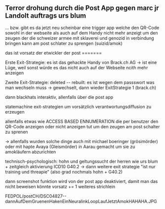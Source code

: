 ## Terror drohung durch die Post App gegen marc jr Landolt auftrags urs blum

... bzw. gibt es da jetzt neu scheinbar eine trigger app welche den QR-Code sowohl in der webseite als auch auf dem Handy nicht mehr anzeigt um den zeugen der die schweizer armee mit sklaverei und genozid in verbindung bringen kann am post schlater zu sprengen (suizid/amok)

das ist vorsatz der etwickler der post
        =======

Erste Exit-Strategie: es ist das gehackte Handy von Brack.ch AG
-> ist eine Lüge, weil sonst würde es das nicht auch auf der Webseite ncith mehr anzeigen

Zweite Exit-Strategie:
deleted -- rebuilt: es ist wegen dem passswort was man wechseln muss
-> gewechselt, dann wieder ExitStrategie 1 (brack.ch)

dann blackhats interaktiv, allenfalls über die post app

statemachine exit-strategien um vorsätzlich verantwortungsdiffusion zu erzeugen

allenfalls etwas wie ACCESS BASED ENNUMERATION die per benutzer den QR-Code anzeigen oder nicht anzeigen tut um den zeugen am post schalter zu sprenen

-> allenfalls wurden solche dinge auch mit michael boeringer (grösimörder) oder mit hapte Avaya (Gleismörder) in Aarau gemacht um sie zu amokläufern abzurichten

technisch-psychologisch:
hohn und geltungssucht der herren wie urs blum + zeitgleich aktivierung ICD10 G40.2 -> dann weitere exit strategie "ist nur training und threapie" (also grad nochmals hohn + G40.2)

dann screenshot funktion wird von der post app deaktiviert, damit man das nicht beweisen könnte vorsatz += 1 weiteres strichlein

FEDPOL/postCH/DSC04827--dannAufDemGruenenHakenEinNeuralinkLoopLaufJetztAmokHAHAHA.JPG

